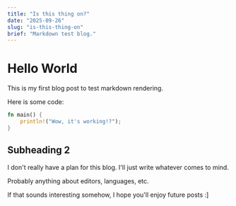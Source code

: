 ```yaml
---
title: "Is this thing on?"
date: "2025-09-26"
slug: "is-this-thing-on"
brief: "Markdown test blog."
---
```


# Hello World

This is my first blog post to test markdown rendering.

Here is some code:

```rust | main.rs
fn main() {
    println!("Wow, it's working!?");
}
```

## Subheading 2

I don't really have a plan for this blog. I'll just write whatever comes to mind.

Probably anything about editors, languages, etc.

If that sounds interesting somehow, I hope you'll enjoy future posts :]
